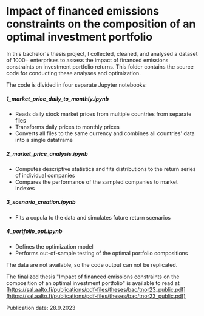 # Impact of financed emissions constraints on the composition of an optimal investment portfolio

In this bachelor's thesis project, I collected, cleaned, and analysed a dataset of 1000+ enterprises to assess the impact of financed emissions constraints on investment portfolio returns. This folder contains the source code for conducting these analyses and optimization.

The code is divided in four separate Jupyter notebooks:
##### 1_market_price_daily_to_monthly.ipynb
- Reads daily stock market prices from multiple countries from separate files
- Transforms daily prices to monthly prices
- Converts all files to the same currency and combines all countries' data into a single dataframe
##### 2_market_price_analysis.ipynb
- Computes descriptive statistics and fits distributions to the return series of individual companies
- Compares the performance of the sampled companies to market indexes
##### 3_scenario_creation.ipynb
- Fits a copula to the data and simulates future return scenarios
##### 4_portfolio_opt.ipynb
- Defines the optimization model
- Performs out-of-sample testing of the optimal portfolio compositions

The data are not available, so the code output can not be replicated.

The finalized thesis "Impact of financed emissions constraints on the composition of an optimal investment portfolio" is available to read at [https://sal.aalto.fi/publications/pdf-files/theses/bac/tnor23_public.pdf](https://sal.aalto.fi/publications/pdf-files/theses/bac/tnor23_public.pdf)

Publication date: 28.9.2023